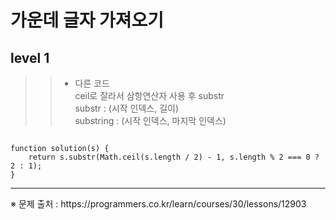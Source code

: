 # 가운데 글자 가져오기
## level 1

>> - 다른 코드   
>> ceil로 잘라서 삼항연산자 사용 후 substr   
>> substr : (시작 인덱스, 길이)   
>> substring : (시작 인덱스, 마지막 인덱스)   
<pre><code>
function solution(s) {
    return s.substr(Math.ceil(s.length / 2) - 1, s.length % 2 === 0 ? 2 : 1);
}
</code></pre>

<hr>
※ 문제 출처 : https://programmers.co.kr/learn/courses/30/lessons/12903
